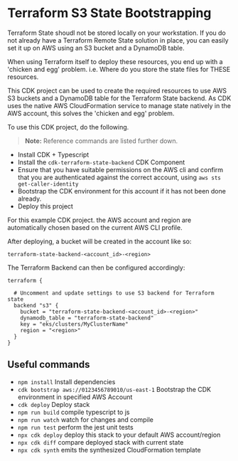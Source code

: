 # Terraform S3 State Bootstrapping

Terraform State shoudl not be stored locally on your workstation. If you do not already have a Terraform Remote State solution in place, you can easily set it up on AWS using an S3 bucket and a DynamoDB table.

When using Terraform itself to deploy these resources, you end up with a 'chicken and egg' problem. i.e. Where do you store the state files for THESE resources.

This CDK project can be used to create the required resources to use AWS S3 buckets and a DynamoDB table for the Terraform State backend. As CDK uses the native AWS CloudFormation service to manage state natively in the AWS account, this solves the 'chicken and egg' problem.

To use this CDK project, do the following.
>**Note:** Reference commands are listed further down.

* Install CDK + Typescript
* Install the `cdk-terraform-state-backend` CDK Component
* Ensure that you have suitable permissions on the AWS cli and confirm that you are
authenticated against the correct account, using `aws sts get-caller-identity`
* Bootstrap the CDK environment for this account if it has not been done already.
* Deploy this project

For this example CDK project. the AWS account and region are automatically chosen based on the current
AWS CLI profile.

After deploying, a bucket will be created in the account like so:

`terraform-state-backend-<account_id>-<region>`

The Terraform Backend can then be configured accordingly:

```
terraform {
  
  # Uncomment and update settings to use S3 backend for Terraform state
  backend "s3" {
    bucket = "terraform-state-backend-<account_id>-<region>"
    dynamodb_table = "terraform-state-backend"
    key = "eks/clusters/MyClusterName"
    region = "<region>"
  }
}
```

## Useful commands

* `npm install`  Install dependencies
* `cdk bootstrap aws://0123456789010/us-east-1` Bootstrap the CDK environment in specified AWS Account
* `cdk deploy`      Deploy stack
* `npm run build`   compile typescript to js
* `npm run watch`   watch for changes and compile
* `npm run test`    perform the jest unit tests
* `npx cdk deploy`  deploy this stack to your default AWS account/region
* `npx cdk diff`    compare deployed stack with current state
* `npx cdk synth`   emits the synthesized CloudFormation template
